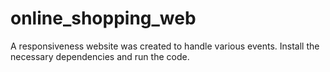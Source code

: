 # online_shopping_web
A responsiveness website was created to handle various events.
Install the necessary dependencies and run the code.
